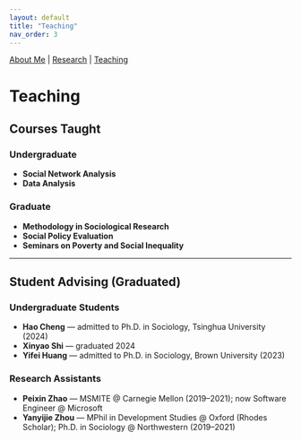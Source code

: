 ```yaml
---
layout: default
title: "Teaching"
nav_order: 3
---
```

<link href="https://fonts.googleapis.com/css2?family=Source Sans Pro&family=Roboto:wght@500&display=swap" rel="stylesheet">
<link rel="stylesheet" href="assets/style.css">


[About Me](index.md) | [Research](research.md) | [Teaching](teaching.md)

# Teaching

## Courses Taught

### Undergraduate

- **Social Network Analysis**
- **Data Analysis**

### Graduate

- **Methodology in Sociological Research**
- **Social Policy Evaluation**
- **Seminars on Poverty and Social Inequality**

---

## Student Advising (Graduated)

### Undergraduate Students

- **Hao Cheng** — admitted to Ph.D. in Sociology, Tsinghua University (2024)
- **Xinyao Shi** — graduated 2024
- **Yifei Huang** — admitted to Ph.D. in Sociology, Brown University (2023)

### Research Assistants

- **Peixin Zhao** — MSMITE @ Carnegie Mellon (2019–2021); now Software Engineer @ Microsoft  
- **Yanyijie Zhou** — MPhil in Development Studies @ Oxford (Rhodes Scholar); Ph.D. in Sociology @ Northwestern (2019–2021)
